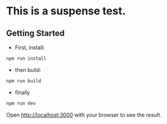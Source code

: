 # This is a suspense test.

## Getting Started

- First, install:

```bash
npm run install
```

- then build:

```bash
npm run build
```

- finally

```bash
npm run dev
```

Open [http://localhost:3000](http://localhost:3000) with your browser to see the result.
